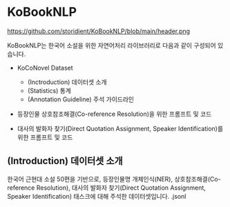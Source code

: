 # KoBookNLP
https://github.com/storidient/KoBookNLP/blob/main/header.png

KoBookNLP는 한국어 소설을 위한 자연어처리 라이브러리로 다음과 같이 구성되어 있습니다.

* KoCoNovel Dataset
  * (Inctroduction) 데이터셋 소개
  * (Statistics) 통계
  * (Annotation Guideline) 주석 가이드라인
    
* 등장인물 상호참조해결(Co-reference Resolution)을 위한 프롬프트 및 코드
* 대사의 발화자 찾기(Direct Quotation Assignment, Speaker Identification)를 위한 프롬프트 및 코드

## (Introduction) 데이터셋 소개
한국어 근현대 소설 50편을 기반으로, 등장인물명 개체인식(NER), 상호참조해결(Co-reference Resolution), 대사의 발화자 찾기(Direct Quotation Assignment, Speaker Identification) 태스크에 대해 주석한 데이터셋입니다.
.jsonl
